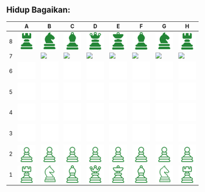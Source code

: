 ## Hidup Bagaikan:

|   | A | B | C | D | E | F | G | H |
| - | - | - | - | - | - | - | - | - |
| 8 | ![A8](https://github.com/Yoga913/Yoga913/blob/main/gambar_catur/r_hitam.png) | ![B8](https://github.com/Yoga913/Yoga913/blob/main/gambar_catur/n_hitam.png) | ![C8](https://github.com/Yoga913/Yoga913/blob/main/gambar_catur/b_hitam.png) | ![D8](https://github.com/Yoga913/Yoga913/blob/main/gambar_catur/q_hitam.png) | ![E8](https://github.com/Yoga913/Yoga913/blob/main/gambar_catur/k_hitam.png) | ![F8](https://github.com/Yoga913/Yoga913/blob/main/gambar_catur/b_hitam.png) | ![G8](https://github.com/Yoga913/Yoga913/blob/main/gambar_catur/n_hitam.png) | ![H8](https://github.com/Yoga913/Yoga913/blob/main/gambar_catur/r_hitam.png) |
| 7 | ![]() | ![](-) | ![](-) | ![](-) | ![](-) | ![](-) | ![](-) | ![](-) |
| 6 | ![](https://github.com/Yoga913/Yoga913/blob/main/gambar_catur/blank.png) | ![](https://github.com/Yoga913/Yoga913/blob/main/gambar_catur/blank.png) | ![](https://github.com/Yoga913/Yoga913/blob/main/gambar_catur/blank.png) | ![](https://github.com/Yoga913/Yoga913/blob/main/gambar_catur/blank.png) | ![](https://github.com/Yoga913/Yoga913/blob/main/gambar_catur/blank.png) | ![](https://github.com/Yoga913/Yoga913/blob/main/gambar_catur/blank.png) | ![](https://github.com/Yoga913/Yoga913/blob/main/gambar_catur/blank.png) | ![](https://github.com/Yoga913/Yoga913/blob/main/gambar_catur/blank.png) |
| 5 | ![](https://github.com/Yoga913/Yoga913/blob/main/gambar_catur/blank.png) | ![](https://github.com/Yoga913/Yoga913/blob/main/gambar_catur/blank.png) | ![](https://github.com/Yoga913/Yoga913/blob/main/gambar_catur/blank.png) | ![](https://github.com/Yoga913/Yoga913/blob/main/gambar_catur/blank.png) | ![](https://github.com/Yoga913/Yoga913/blob/main/gambar_catur/blank.png) | ![](https://github.com/Yoga913/Yoga913/blob/main/gambar_catur/blank.png) | ![](https://github.com/Yoga913/Yoga913/blob/main/gambar_catur/blank.png) | ![](https://github.com/Yoga913/Yoga913/blob/main/gambar_catur/blank.png) |
| 4 | ![](https://github.com/Yoga913/Yoga913/blob/main/gambar_catur/blank.png) | ![](https://github.com/Yoga913/Yoga913/blob/main/gambar_catur/blank.png) | ![](https://github.com/Yoga913/Yoga913/blob/main/gambar_catur/blank.png) | ![](https://github.com/Yoga913/Yoga913/blob/main/gambar_catur/blank.png) | ![](https://github.com/Yoga913/Yoga913/blob/main/gambar_catur/blank.png) | ![](https://github.com/Yoga913/Yoga913/blob/main/gambar_catur/blank.png) | ![](https://github.com/Yoga913/Yoga913/blob/main/gambar_catur/blank.png) | ![](https://github.com/Yoga913/Yoga913/blob/main/gambar_catur/blank.png) |
| 3 | ![](https://github.com/Yoga913/Yoga913/blob/main/gambar_catur/blank.png) | ![](https://github.com/Yoga913/Yoga913/blob/main/gambar_catur/blank.png) | ![](https://github.com/Yoga913/Yoga913/blob/main/gambar_catur/blank.png) | ![](https://github.com/Yoga913/Yoga913/blob/main/gambar_catur/blank.png) | ![](https://github.com/Yoga913/Yoga913/blob/main/gambar_catur/blank.png) | ![](https://github.com/Yoga913/Yoga913/blob/main/gambar_catur/blank.png) | ![](https://github.com/Yoga913/Yoga913/blob/main/gambar_catur/blank.png) | ![](https://github.com/Yoga913/Yoga913/blob/main/gambar_catur/blank.png) |
| 2 | ![A2](https://github.com/Yoga913/Yoga913/blob/main/gambar_catur/P.png) | ![B2](https://github.com/Yoga913/Yoga913/blob/main/gambar_catur/P.png) | ![C2](https://github.com/Yoga913/Yoga913/blob/main/gambar_catur/P.png) | ![D2](https://github.com/Yoga913/Yoga913/blob/main/gambar_catur/P.png) | ![E2](https://github.com/Yoga913/Yoga913/blob/main/gambar_catur/P.png) | ![F2](https://github.com/Yoga913/Yoga913/blob/main/gambar_catur/P.png) | ![G2](https://github.com/Yoga913/Yoga913/blob/main/gambar_catur/P.png) | ![H2](https://github.com/Yoga913/Yoga913/blob/main/gambar_catur/P.png) |
| 1 | ![A1](https://github.com/Yoga913/Yoga913/blob/main/gambar_catur/R.png) | ![B1](https://github.com/Yoga913/Yoga913/blob/main/gambar_catur/N.png) | ![C1](https://github.com/Yoga913/Yoga913/blob/main/gambar_catur/B.png) | ![D1](https://github.com/Yoga913/Yoga913/blob/main/gambar_catur/Q.png) | ![E1](https://github.com/Yoga913/Yoga913/blob/main/gambar_catur/K.png) | ![F1](https://github.com/Yoga913/Yoga913/blob/main/gambar_catur/B.png) | ![G1](https://github.com/Yoga913/Yoga913/blob/main/gambar_catur/N.png) | ![H1](https://github.com/Yoga913/Yoga913/blob/main/gambar_catur/R.png) |
